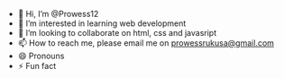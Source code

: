 - 👋 Hi, I’m @Prowess12
- 👀 I’m interested in learning web development
- 💞️ I’m looking to collaborate on html, css and javasript
- 📫 How to reach me, please email me on prowessrukusa@gmail.com
- 😄 Pronouns
- ⚡ Fun fact

<!---
Prowess12/Prowess12 is a ✨ special ✨ repository because its `README.md` (this file) appears on your GitHub profile.
You can click the Preview link to take a look at your changes.
--->
